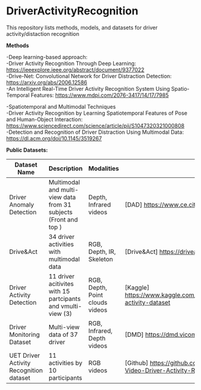 # DriverActivityRecognition

This repository lists methods, models, and datasets for driver activity/distaction recognition

**Methods**

 -Deep learning-based approach: <br>
   -Driver Activity Recognition Through Deep Learning: https://ieeexplore.ieee.org/abstract/document/9377022 <br>
   -Drive-Net: Convolutional Network for Driver Distraction Detection: https://arxiv.org/abs/2006.12586 <br>
   -An Intelligent Real-Time Driver Activity Recognition System Using Spatio-Temporal Features: https://www.mdpi.com/2076-3417/14/17/7985 <br>

-Spatiotemporal and Multimodal Techniques <br>
 -Driver Activity Recognition by Learning Spatiotemporal Features of Pose and Human-Object Interaction: https://www.sciencedirect.com/science/article/pii/S1047320321000808 <br>
 -Detection and Recognition of Driver Distraction Using Multimodal Data: https://dl.acm.org/doi/10.1145/3519267 <br>


**Public Datasets:** 

| Dataset Name               | Description                                           | Modalities                | Link |
|---------------------------|-------------------------------------------------------|---------------------------|------|
|Driver Anomaly Detection |Multimodal and multi-view data from 31 subjects (Front and top ) | Depth, Infrared videos | [DAD] https://www.ce.cit.tum.de/mmk/dad/|
| Drive&Act                 | 34 driver activities with multimodal data             | RGB, Depth, IR, Skeleton | [Drive&Act] https://driveandact.com/|
|Driver Activity Detection | 11 driver acitivites with 15 partcipants and vmulti-view (3)| RGB, Depth, Point clouds videos | [Kaggle] https://www.kaggle.com/datasets/guanhualee/driver-activity-dataset|
| Driver Monitoring Dataset | Multi-view data of 37 driver         | RGB, Infrared, Depth videos    | [DMD] https://dmd.vicomtech.org/#about|
|UET Driver Activity Recognition dataset| 11 activities by 10 participants| RGB videos | [Github] https://github.com/humza909/Dataset-Video-Driver-Activity-Recognition |

